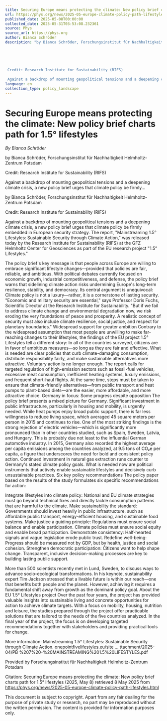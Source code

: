 ```yaml
---
title: Securing Europe means protecting the climate: New policy brief charts path for 1.5° lifestyles
url: https://phys.org/news/2025-05-europe-climate-policy-path-lifestyles.html
published_date: 2025-05-08T00:00:00
collected_date: 2025-05-31T03:53:08.232361
source: Phys
source_url: https://phys.org
author: Bianca Schröder
description: "by Bianca Schröder, Forschungsinstitut für Nachhaltigkeit Helmholtz-Zentrum Potsdam 
 
 
 
 
 
 Credit: Research Institute for Sustainability (RIFS)
 
 Against a backdrop of mounting geopolitical tensions and a deepening climate crisis, a new policy brief urges that climate policy be firmly..."
language: en
collection_type: policy_landscape
---
```


# Securing Europe means protecting the climate: New policy brief charts path for 1.5° lifestyles

*By Bianca Schröder*

by Bianca Schröder, Forschungsinstitut für Nachhaltigkeit Helmholtz-Zentrum Potsdam 
 
 
 
 
 
 Credit: Research Institute for Sustainability (RIFS)
 
 Against a backdrop of mounting geopolitical tensions and a deepening climate crisis, a new policy brief urges that climate policy be firmly...

by Bianca Schröder, Forschungsinstitut für Nachhaltigkeit Helmholtz-Zentrum Potsdam

Credit: Research Institute for Sustainability (RIFS)
 
 Against a backdrop of mounting geopolitical tensions and a deepening climate crisis, a new policy brief urges that climate policy be firmly embedded in European security strategy. The report, "Mainstreaming 1.5° Lifestyles: Sustainable Security through Climate Action," was released today by the Research Institute for Sustainability (RIFS) at the GFZ Helmholtz Center for Geosciences as part of the EU research project "1.5° Lifestyles." 
 
 The policy brief's key message is that people across Europe are willing to embrace significant lifestyle changes—provided that policies are fair, reliable, and ambitious. 
 With political debates currently focused on economic growth, industrial competitiveness, and defense, the policy brief warns that sidelining climate action risks undermining Europe's long-term resilience, stability, and democracy. Its central argument is unequivocal: Climate policy is not a luxury—rather, it is a cornerstone of lasting security. 
 "Economic and military security are essential," says Professor Doris Fuchs, Scientific Director at the Research Institute for Sustainability. "But if we fail to address climate change and environmental degradation now, we risk eroding the very foundations of peace and prosperity. A realistic concept of security must also include climate resilience, social justice, and respect for planetary boundaries." 
 Widespread support for greater ambition 
 Contrary to the widespread assumption that most people are unwilling to make far-reaching changes to their lifestyles, the findings of the EU project 1.5° Lifestyles tell a different story: In all of the countries surveyed, citizens are in favor of ambitious measures—so long as they are fair and effective. What is needed are clear policies that curb climate-damaging consumption, distribute responsibility fairly, and make sustainable alternatives more attractive. 
 Voluntary action is no longer enough. The report calls for targeted regulation of high-emission sectors such as fossil-fuel vehicles, excessive meat consumption, inefficient heating systems, luxury emissions, and frequent short-haul flights. At the same time, steps must be taken to ensure that climate-friendly alternatives—from public transport and heat pumps to plant-based diets—are the easier, more affordable, and more attractive choice. 
 Germany in focus: Some progress despite opposition 
 The policy brief presents a mixed picture for Germany. Significant investment in public infrastructure, particularly in housing and mobility, is urgently needed. While heat pumps enjoy broad public support, there is far less willingness to reduce living space, which averaged 45 square meters per person in 2015 and continues to rise. 
 One of the most striking findings is the strong rejection of electric vehicles—which is significantly more pronounced than in other countries studied, such as Spain, Sweden, Latvia, and Hungary. This is probably due not least to the influential German automotive industry. In 2015, Germany also recorded the highest average per capita emissions among the countries analyzed, at 9.5 tons of CO₂e per capita, a figure that underscores the need for bold and consistent policy action. 
 Continued investment in natural gas extraction runs counter to Germany's stated climate policy goals. What is needed now are political instruments that actively enable sustainable lifestyles and decisively curb unsustainable practices. 
 Six key policy recommendations 
 The policy paper based on the results of the study formulates six specific recommendations for action: 
 
 Integrate lifestyles into climate policy: National and EU climate strategies must go beyond technical fixes and directly tackle consumption patterns that are harmful to the climate. 
 Make sustainability the standard: Governments should invest heavily in public infrastructure, such as affordable public transport, energy-efficient housing, and sustainable food systems. 
 Make justice a guiding principle: Regulations must ensure social balance and enable participation. Climate policies must ensure social equity and enable broad participation. 
 Demonstrate consistency: Half-hearted signals and vague legislation erode public trust. 
 Redefine well-being: Progress should be measured not by GDP, but by health, justice and social cohesion. 
 Strengthen democratic participation: Citizens want to help shape change. Transparent, inclusive decision-making processes are key to building lasting public support. 
 
 More than 500 scientists recently met in Lund, Sweden, to discuss ways to advance socio-ecological transformations. In his keynote, sustainability expert Tim Jackson stressed that a livable future is within our reach—one that benefits both people and the planet. However, achieving it requires a fundamental shift away from growth as the dominant policy goal. 
 About the EU 1.5° Lifestyles project 
 Over the past four years, the project has provided valuable insights into sustainable living and concrete opportunities for action to achieve climate targets. With a focus on mobility, housing, nutrition and leisure, the studies prepared through the project offer practicable solutions that are tailored to the needs of the five countries analyzed. In the final year of the project, the focus is on developing targeted recommendations together with stakeholders and providing practical tools for change. 
 
 More information: 
 Mainstreaming 1.5° Lifestyles: Sustainable Security through Climate Action. onepointfivelifestyles.eu/site … ttachment/2025-04/PB %207%20-%20MAINSTREAMING%201.5%20LIFESTYLES.pdf

Provided by
 Forschungsinstitut für Nachhaltigkeit Helmholtz-Zentrum Potsdam

Citation:
 Securing Europe means protecting the climate: New policy brief charts path for 1.5° lifestyles (2025, May 8)
 retrieved 8 May 2025
 from https://phys.org/news/2025-05-europe-climate-policy-path-lifestyles.html

This document is subject to copyright. Apart from any fair dealing for the purpose of private study or research, no
 part may be reproduced without the written permission. The content is provided for information purposes only.